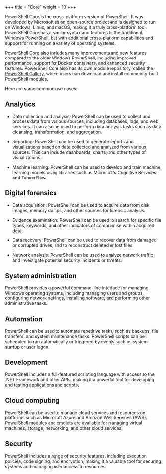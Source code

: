 +++
title = "Core"
weight = 10
+++

PowerShell Core is the cross-platform version of PowerShell. 
It was developed by Microsoft as an open-source project and 
is designed to run on Windows, Linux, and macOS, making it a truly cross-platform tool. 
PowerShell Core has a similar syntax and features to the traditional Windows PowerShell, 
but with additional cross-platform capabilities and support for running on a variety of operating systems.

PowerShell Core also includes many improvements and new features compared to the older Windows PowerShell, including improved performance, support for Docker containers, 
and enhanced security features. PowerShell Core also has its own module repository, 
called the [PowerShell Gallery](https://www.powershellgallery.com/), where users can download and install community-built PowerShell modules.

Here are some common use cases:

## Analytics

- Data collection and analysis: PowerShell can be used to collect and process data from various sources, including databases, logs, and web services. It can also be used to perform data analysis tasks such as data cleansing, transformation, and aggregation.

- Reporting: PowerShell can be used to generate reports and visualizations based on data collected and analyzed from various sources. This can include dashboards, charts, and other types of visualizations.

- Machine learning: PowerShell can be used to develop and train machine learning models using libraries such as Microsoft's Cognitive Services and TensorFlow.

## Digital forensics

- Data acquisition: PowerShell can be used to acquire data from disk images, memory dumps, and other sources for forensic analysis.

- Evidence examination: PowerShell can be used to search for specific file types, keywords, and other indicators of compromise within acquired data.

- Data recovery: PowerShell can be used to recover data from damaged or corrupted drives, and to reconstruct deleted or lost files.

- Network analysis: PowerShell can be used to analyze network traffic and investigate potential security incidents or threats.

## System administration

PowerShell provides a powerful command-line interface for managing Windows operating systems, including managing users and groups, configuring network settings, installing software, and performing other administrative tasks.

## Automation

PowerShell can be used to automate repetitive tasks, such as backups, file transfers, and system maintenance tasks. PowerShell scripts can be scheduled to run automatically or triggered by events such as system startup or user logon.

## Development

PowerShell includes a full-featured scripting language with access to the .NET Framework and other APIs, making it a powerful tool for developing and testing applications and scripts.

## Cloud computing

PowerShell can be used to manage cloud services and resources on platforms such as Microsoft Azure and Amazon Web Services (AWS). PowerShell modules and cmdlets are available for managing virtual machines, storage, networking, and other cloud services.

## Security

PowerShell includes a range of security features, including execution policies, code signing, and encryption, making it a valuable tool for securing systems and managing user access to resources.